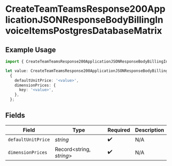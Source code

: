 # CreateTeamTeamsResponse200ApplicationJSONResponseBodyBillingInvoiceItemsPostgresDatabaseMatrix

## Example Usage

```typescript
import { CreateTeamTeamsResponse200ApplicationJSONResponseBodyBillingInvoiceItemsPostgresDatabaseMatrix } from '@vercel/client/models/operations';

let value: CreateTeamTeamsResponse200ApplicationJSONResponseBodyBillingInvoiceItemsPostgresDatabaseMatrix =
  {
    defaultUnitPrice: '<value>',
    dimensionPrices: {
      key: '<value>',
    },
  };
```

## Fields

| Field              | Type                     | Required           | Description |
| ------------------ | ------------------------ | ------------------ | ----------- |
| `defaultUnitPrice` | _string_                 | :heavy_check_mark: | N/A         |
| `dimensionPrices`  | Record<string, _string_> | :heavy_check_mark: | N/A         |
